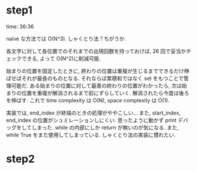 # step1

time: 36:36

naive な方法では O(N^3).
しゃくとり法？ちがうか.

各文字に対して各位置でのそれまでの出現回数を持っておけば, 26 回で妥当かチェックできる, よって O(N^2)に削減可能.

始まりの位置を固定したときに, 終わりの位置は重複が生じるまでできるだけ伸ばせばそれが最長のものとなる. それならば累積和ではなく set をもつことで管理可能だ. ある始まりの位置に対して最善の終わりの位置がわかったら, 次は始まりの位置を重複が解消されるまで前にずらしていく. 解消されたら今度は後ろを伸ばす. これで time complexity は O(N), space complexity は O(1).

実装では, end_index が終端のときの処理がややこしい…
また, start_index, end_index の位置がシュミレーションしにくい. 思ったように動かず print デバッグをしてしまった.
while の内部にしか return が無いのが気になる. また, while True をまた使用してしまっている. しゃくとり法の実装に慣れたい.

# step2
